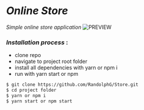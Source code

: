 # *Online Store*
*Simple online store application*
![PREVIEW](./_preview.gif)


### *Installation process* :
- clone repo
- navigate to project root folder
- install all dependencies with yarn or npm i
- run with yarn start or npm

```bash
$ git clone https://github.com/RandolphG/Store.git
$ cd project folder
$ yarn or npm i
$ yarn start or npm start
```
